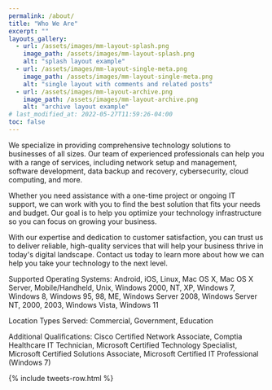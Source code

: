 ```yaml
---
permalink: /about/
title: "Who We Are"
excerpt: ""
layouts_gallery:
  - url: /assets/images/mm-layout-splash.png
    image_path: /assets/images/mm-layout-splash.png
    alt: "splash layout example"
  - url: /assets/images/mm-layout-single-meta.png
    image_path: /assets/images/mm-layout-single-meta.png
    alt: "single layout with comments and related posts"
  - url: /assets/images/mm-layout-archive.png
    image_path: /assets/images/mm-layout-archive.png
    alt: "archive layout example"
# last_modified_at: 2022-05-27T11:59:26-04:00
toc: false
---
```


We specialize in providing comprehensive technology solutions to businesses of all sizes. Our team of experienced professionals can help you with a range of services, including network setup and management, software development, data backup and recovery, cybersecurity, cloud computing, and more.

Whether you need assistance with a one-time project or ongoing IT support, we can work with you to find the best solution that fits your needs and budget. Our goal is to help you optimize your technology infrastructure so you can focus on growing your business.

With our expertise and dedication to customer satisfaction, you can trust us to deliver reliable, high-quality services that will help your business thrive in today's digital landscape. Contact us today to learn more about how we can help you take your technology to the next level.

Supported Operating Systems: Android, iOS, Linux, Mac OS X, Mac OS X Server, Mobile/Handheld, Unix, Windows 2000, NT, XP, Windows 7, Windows 8, Windows 95, 98, ME, Windows Server 2008, Windows Server NT, 2000, 2003, Windows Vista, Windows 11

Location Types Served: Commercial, Government, Education 

Additional Qualifications: Cisco Certified Network Associate, Comptia Healthcare IT Technician, Microsoft Certified Technology Specialist, Microsoft Certified Solutions Associate, Microsoft Certified IT Professional (Windows 7)

{% include tweets-row.html %}